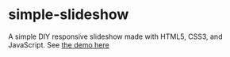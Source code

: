 simple-slideshow
================

A simple DIY responsive slideshow made with HTML5, CSS3, and JavaScript. See [the demo here](http://leemark.github.io/simple-slideshow/)
